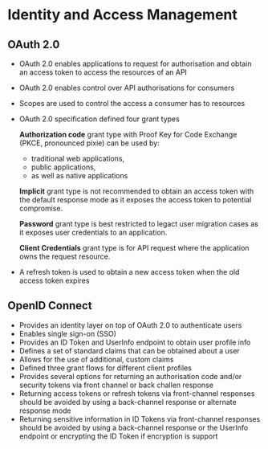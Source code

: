 # Identity and Access Management

## OAuth 2.0 

- OAuth 2.0 enables applications to request for authorisation and obtain an access token to access the resources of an API
- OAuth 2.0 enables control over API authorisations for consumers
- Scopes are used to control the access a consumer has to resources
- OAuth 2.0 specification defined four grant types
     
     **Authorization code** grant type with Proof Key for Code Exchange (PKCE, pronounced pixie) can be used by:
     * traditional web applications,
     * public applications,
     * as well as native applications
    
    **Implicit** grant type is not recommended to obtain an access token with the default response mode as it exposes the access     token to potential compromise.
  
     **Password** grant type is best restricted to legact user migration cases as it exposes user credentials to an application.
  
     **Client Credentials** grant type is for API request where the application owns the request resource.

- A refresh token is used to obtain a new access token when the old access token expires

## OpenID Connect

- Provides an identity layer on top of OAuth 2.0 to authenticate users
- Enables single sign-on (SSO)
- Provides an ID Token and UserInfo endpoint to obtain user profile info
- Defines a set of standard claims that can be obtained about a user
- Allows for the use of additional, custom claims
- Defined three grant flows for different client profiles
- Provides several options for returning an authorisation code and/or security tokens via front channel or back challen response
- Returning access tokens or refresh tokens via front-channel responses should be avoided by using a back-channel response or alternate response mode
- Returning sensitive information in ID Tokens via front-channel responses should be avoided by using a back-channel response or the UserInfo endpoint or encrypting the ID Token if encryption is support

